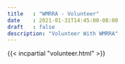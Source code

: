 ```yaml
---
title   : "WMRRA - Volunteer"
date    : 2021-01-31T14:45:00-08:00
draft   : false
description: "Volunteer With WMRRA"
---
```


{{< incpartial "volunteer.html" >}}